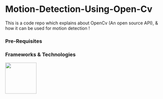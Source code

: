 # Motion-Detection-Using-Open-Cv
This is a code repo which explains about OpenCv (An open source API), &amp; how it can be used for motion detection !

<h3>Pre-Requisites</h3>


<h3>Frameworks & Technologies</h3>


<img src="https://user-images.githubusercontent.com/35655048/103159422-0b747400-47eb-11eb-90be-f0a613fb0275.PNG" width="100" height="100">
